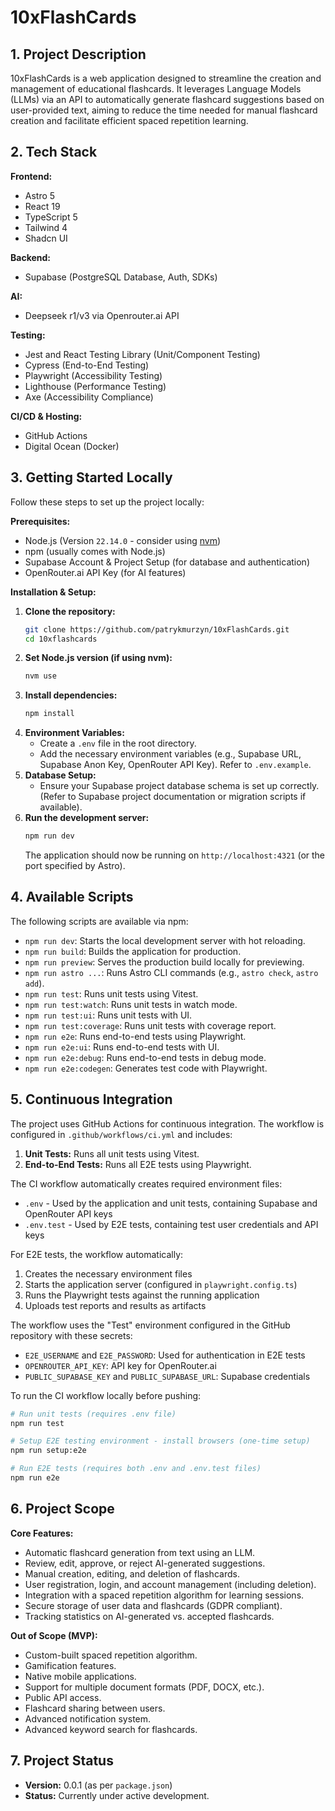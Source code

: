 # 10xFlashCards

## 1. Project Description

10xFlashCards is a web application designed to streamline the creation and management of educational flashcards. It leverages Language Models (LLMs) via an API to automatically generate flashcard suggestions based on user-provided text, aiming to reduce the time needed for manual flashcard creation and facilitate efficient spaced repetition learning.

## 2. Tech Stack

**Frontend:**

- Astro 5
- React 19
- TypeScript 5
- Tailwind 4
- Shadcn UI

**Backend:**

- Supabase (PostgreSQL Database, Auth, SDKs)

**AI:**

- Deepseek r1/v3 via Openrouter.ai API

**Testing:**

- Jest and React Testing Library (Unit/Component Testing)
- Cypress (End-to-End Testing)
- Playwright (Accessibility Testing)
- Lighthouse (Performance Testing)
- Axe (Accessibility Compliance)

**CI/CD & Hosting:**

- GitHub Actions
- Digital Ocean (Docker)

## 3. Getting Started Locally

Follow these steps to set up the project locally:

**Prerequisites:**

- Node.js (Version `22.14.0` - consider using [nvm](https://github.com/nvm-sh/nvm))
- npm (usually comes with Node.js)
- Supabase Account & Project Setup (for database and authentication)
- OpenRouter.ai API Key (for AI features)

**Installation & Setup:**

1.  **Clone the repository:**
    ```bash
    git clone https://github.com/patrykmurzyn/10xFlashCards.git
    cd 10xflashcards
    ```
2.  **Set Node.js version (if using nvm):**
    ```bash
    nvm use
    ```
3.  **Install dependencies:**
    ```bash
    npm install
    ```
4.  **Environment Variables:**
    - Create a `.env` file in the root directory.
    - Add the necessary environment variables (e.g., Supabase URL, Supabase Anon Key, OpenRouter API Key). Refer to `.env.example`.
5.  **Database Setup:**
    - Ensure your Supabase project database schema is set up correctly. (Refer to Supabase project documentation or migration scripts if available).
6.  **Run the development server:**
    ```bash
    npm run dev
    ```
    The application should now be running on `http://localhost:4321` (or the port specified by Astro).

## 4. Available Scripts

The following scripts are available via npm:

- `npm run dev`: Starts the local development server with hot reloading.
- `npm run build`: Builds the application for production.
- `npm run preview`: Serves the production build locally for previewing.
- `npm run astro ...`: Runs Astro CLI commands (e.g., `astro check`, `astro add`).
- `npm run test`: Runs unit tests using Vitest.
- `npm run test:watch`: Runs unit tests in watch mode.
- `npm run test:ui`: Runs unit tests with UI.
- `npm run test:coverage`: Runs unit tests with coverage report.
- `npm run e2e`: Runs end-to-end tests using Playwright.
- `npm run e2e:ui`: Runs end-to-end tests with UI.
- `npm run e2e:debug`: Runs end-to-end tests in debug mode.
- `npm run e2e:codegen`: Generates test code with Playwright.

## 5. Continuous Integration

The project uses GitHub Actions for continuous integration. The workflow is configured in `.github/workflows/ci.yml` and includes:

1. **Unit Tests:** Runs all unit tests using Vitest.
2. **End-to-End Tests:** Runs all E2E tests using Playwright.

The CI workflow automatically creates required environment files:

- `.env` - Used by the application and unit tests, containing Supabase and OpenRouter API keys
- `.env.test` - Used by E2E tests, containing test user credentials and API keys

For E2E tests, the workflow automatically:

1. Creates the necessary environment files
2. Starts the application server (configured in `playwright.config.ts`)
3. Runs the Playwright tests against the running application
4. Uploads test reports and results as artifacts

The workflow uses the "Test" environment configured in the GitHub repository with these secrets:

- `E2E_USERNAME` and `E2E_PASSWORD`: Used for authentication in E2E tests
- `OPENROUTER_API_KEY`: API key for OpenRouter.ai
- `PUBLIC_SUPABASE_KEY` and `PUBLIC_SUPABASE_URL`: Supabase credentials

To run the CI workflow locally before pushing:

```bash
# Run unit tests (requires .env file)
npm run test

# Setup E2E testing environment - install browsers (one-time setup)
npm run setup:e2e

# Run E2E tests (requires both .env and .env.test files)
npm run e2e
```

## 6. Project Scope

**Core Features:**

- Automatic flashcard generation from text using an LLM.
- Review, edit, approve, or reject AI-generated suggestions.
- Manual creation, editing, and deletion of flashcards.
- User registration, login, and account management (including deletion).
- Integration with a spaced repetition algorithm for learning sessions.
- Secure storage of user data and flashcards (GDPR compliant).
- Tracking statistics on AI-generated vs. accepted flashcards.

**Out of Scope (MVP):**

- Custom-built spaced repetition algorithm.
- Gamification features.
- Native mobile applications.
- Support for multiple document formats (PDF, DOCX, etc.).
- Public API access.
- Flashcard sharing between users.
- Advanced notification system.
- Advanced keyword search for flashcards.

## 7. Project Status

- **Version:** 0.0.1 (as per `package.json`)
- **Status:** Currently under active development.
